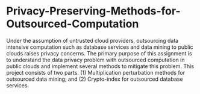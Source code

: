 # Privacy-Preserving-Methods-for-Outsourced-Computation
Under the assumption of untrusted cloud providers, outsourcing data intensive computation such as database services and data mining to public clouds raises privacy concerns. The primary purpose of this assignment is to understand the data privacy problem with outsourced computation in public clouds and implement several methods to mitigate this problem. This project consists of two parts.
(1) Multiplication perturbation methods for outsourced data mining; and 
(2) Crypto-index for outsourced database services.
